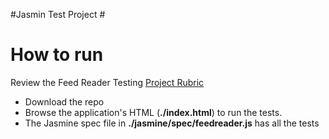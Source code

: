 #Jasmin Test Project #

# How to run #

Review the Feed Reader Testing [Project Rubric](https://review.udacity.com/#!/projects/3442558598/rubric)

 - Download the repo 
 - Browse the application's HTML (**./index.html**) to run the tests. 
 - The Jasmine spec file in **./jasmine/spec/feedreader.js** has all the tests
